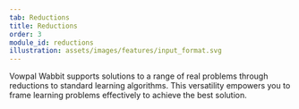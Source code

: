 ```yaml
---
tab: Reductions
title: Reductions
order: 3
module_id: reductions
illustration: assets/images/features/input_format.svg
---
```


Vowpal Wabbit supports solutions to a range of real problems through reductions to standard learning algorithms. This versatility empowers you to frame learning problems effectively to achieve the best solution.
